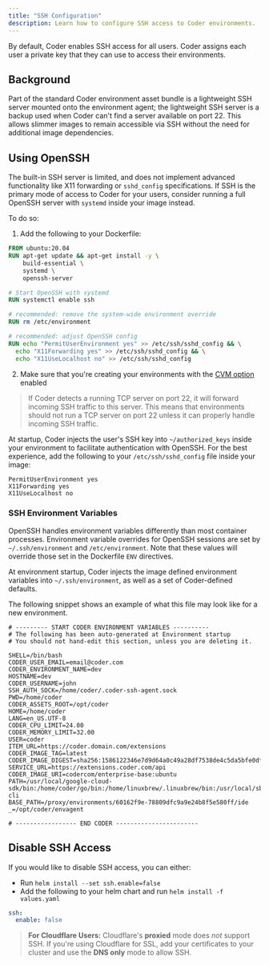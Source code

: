 ```yaml
---
title: "SSH Configuration"
description: Learn how to configure SSH access to Coder environments.
---
```


By default, Coder enables SSH access for all users. Coder assigns each user a
private key that they can use to access their environments.

## Background

Part of the standard Coder environment asset bundle is a lightweight SSH server
mounted onto the environment agent; the lightweight SSH server is a backup used
when Coder can't find a server available on port 22. This allows slimmer images
to remain accessible via SSH without the need for additional image dependencies.

## Using OpenSSH

The built-in SSH server is limited, and does not implement
advanced functionality like X11 forwarding or `sshd_config` specifications.
If SSH is the primary mode of access to Coder for your users, consider
running a full OpenSSH server with `systemd` inside your image instead.

To do so:

1. Add the following to your Dockerfile:

```Dockerfile
FROM ubuntu:20.04
RUN apt-get update && apt-get install -y \
    build-essential \
    systemd \
    openssh-server

# Start OpenSSH with systemd
RUN systemctl enable ssh

# recommended: remove the system-wide environment override
RUN rm /etc/environment

# recommended: adjust OpenSSH config
RUN echo "PermitUserEnvironment yes" >> /etc/ssh/sshd_config && \
  echo "X11Forwarding yes" >> /etc/ssh/sshd_config && \
  echo "X11UseLocalhost no" >> /etc/ssh/sshd_config

```

2. Make sure that you're creating your environments with the [CVM
   option](https://coder.com/docs/environments/cvms) enabled

> If Coder detects a running TCP server on port 22, it will forward incoming SSH
> traffic to this server. This means that environments should not run
> a TCP server on port 22 unless it can properly handle incoming SSH traffic.

At startup, Coder injects the user's SSH key into `~/authorized_keys` inside
your environment to facilitate authentication with OpenSSH. For the best
experience, add the following to your `/etc/ssh/sshd_config`
file inside your image:

```text
PermitUserEnvironment yes
X11Forwarding yes
X11UseLocalhost no
```

### SSH Environment Variables

OpenSSH handles environment variables differently than most container
processes. Environment variable overrides for OpenSSH sessions are set by
`~/.ssh/environment` and `/etc/environment`. Note that these values
will override those set in the Dockerfile `ENV` directives.

At environment startup, Coder injects the image defined environment variables
into `~/.ssh/environment`, as well as a set of Coder-defined defaults.

The following snippet shows an example of what this file may look like for a
new environment.

```text
# --------- START CODER ENVIRONMENT VARIABLES ----------
# The following has been auto-generated at Environment startup
# You should not hand-edit this section, unless you are deleting it.

SHELL=/bin/bash
CODER_USER_EMAIL=email@coder.com
CODER_ENVIRONMENT_NAME=dev
HOSTNAME=dev
CODER_USERNAME=john
SSH_AUTH_SOCK=/home/coder/.coder-ssh-agent.sock
PWD=/home/coder
CODER_ASSETS_ROOT=/opt/coder
HOME=/home/coder
LANG=en_US.UTF-8
CODER_CPU_LIMIT=24.00
CODER_MEMORY_LIMIT=32.00
USER=coder
ITEM_URL=https://coder.domain.com/extensions
CODER_IMAGE_TAG=latest
CODER_IMAGE_DIGEST=sha256:1586122346e7d9d64a0c49a28df7538de4c5da5bfe0df672b1552dd52932c9a7
SERVICE_URL=https://extensions.coder.com/api
CODER_IMAGE_URI=codercom/enterprise-base:ubuntu
PATH=/usr/local/google-cloud-sdk/bin:/home/coder/go/bin:/home/linuxbrew/.linuxbrew/bin:/usr/local/sbin:/usr/local/bin:/usr/sbin:/usr/bin:/sbin:/bin:/opt/coder/coder-cli
BASE_PATH=/proxy/environments/60162f9e-78809dfc9a9e24b8f5e580ff/ide
_=/opt/coder/envagent

# ----------------- END CODER -----------------------
```

## Disable SSH Access

If you would like to disable SSH access, you can either:

- Run `helm install --set ssh.enable=false`
- Add the following to your helm chart and run `helm install -f values.yaml`

```yaml
ssh:
  enable: false
```

> **For Cloudflare Users:** Cloudflare's **proxied** mode does _not_ support
> SSH. If you're using Cloudflare for SSL, add your certificates to your cluster
> and use the **DNS only** mode to allow SSH.
